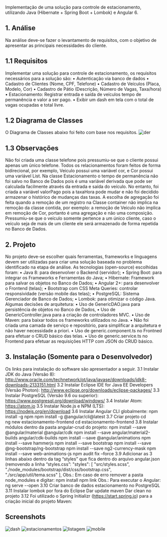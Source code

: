 Implementação de uma solução para controle de estacionamento, utilizando Java (Hibernate + Spring Boot + Lombok) e Angular 6.

## 1. Análise

Na análise deve-se fazer o levantamento de requisitos, com o objetivo de apresentar as principais necessidades do cliente.

## 1.1 Requisitos

Implementar uma solução para controle de estacionamento, os requisitos necessários para a solução são:
• Autenticação via banco de dados
• Cadastro de Clientes (Nome, CPF, Telefone)
• Cadastro de Veículos (Placa, Modelo, Cor)
• Cadastro de Pátio (Descrição, Número de Vagas, Taxa/hora)
• Estacionamento: Registrar entrada e saída de veículos tempo de permanência e valor a ser pago. 
• Exibir um dash em tela com o total de vagas ocupadas e total livre.

## 1.2 Diagrama de Classes

O Diagrama de Classes abaixo foi feito com base nos requisitos.
![der](https://user-images.githubusercontent.com/20683723/43300358-300a3dfa-9135-11e8-99db-d527b5666c35.png)

## 1.3 Observações

Não foi criada uma classe telefone pois pressumiu-se que o cliente possui apenas um único telefone.
Todos os relacionamentos foram feitos de forma bidirecional, por exemplo, Veiculo possui uma variável cor, e Cor possui uma variável List<Veiculo>.
Na classe Estacionamento o tempo de permanência não foi salvo no Banco de Dados pois é uma variável derivada que pode ser calculada facilmente através da entrada e saída do veículo. No entanto, foi criada a variável valorPago pois a taxaHora pode mudar e não foi decidido armazenar o histórico de mudanças das taxas.
A escolha de agregação foi feita quando a remoção de um registro na Classe container não implica na remoção da classe contida, por exemplo: a remoção de Veiculo não implica em remoção de Cor, portanto é uma agregação e não uma composição.
Pressumiu-se que o veículo somente pertence a um único cliente, caso o veículo seja de mais de um cliente ele será armazenado de forma repetida no Banco de Dados.

## 2. Projeto

No projeto deve-se escolher quais ferramentas, frameworks e linguagens devem ser utilizadas para criar uma solução baseada no problema identificado na etapa de análise. As tecnologias (open-source) escolhidas foram: 
• Java 8: para desenvolver o Backend (servidor);
• Spring Boot: para integrar os Frameworks e Ferramentas do Java;
• Hibernate: Framework para salvar os objetos no Banco de Dados;
• Angular 2+: para desenvolver o Frontend (telas);
• Bootstrap com CSS Meta Queries: controlar responsividade (versão mobile das telas);
• PostgreSQL: Sistema Gerenciador de Banco de Dados;
• Lombok: para otimizar o código Java.
	Algumas decisões de arquitetura:
• Uso de GenericDAO.java para persistência de objetos no Banco de Dados,
• Uso de GenericController.java para a criação de controladores MVC.
• Uso de Maven: para baixar todos os frameworks utilizados no Java.
• Não foi criada uma camada de serviço e repositório, para simplificar a arquitetura e não haver necessidade a priori.
• Uso de generic.component.ts no Frontned para efetuar o CRUD básico das telas.
• Uso de generic.service.ts no Frontend para efetuar as requisições HTTP com JSON do CRUD básico.

## 3. Instalação (Somente para o Desenvolvedor)
Os links para instalação do software são apresentador a seguir.
3.1 Instalar JDK do Java (Versão 8):
http://www.oracle.com/technetwork/pt/java/javase/downloads/jdk8-downloads-2133151.html
3.2 Instalar Eclipse IDE for Java EE Developers (Versão Photon):
http://www.eclipse.org/downloads/eclipse-packages/
3.3 Instalar PostgreSQL (Versão 9.6 ou superior):
https://www.postgresql.org/download/windows/
3.4 Instalar Atom:
https://atom.io
3.5 Instalar Node.js e NPM (LTS):
https://nodejs.org/en/download
3.6 Instalar Angular CLI globalmente:
npm install -g npm
npm install -g @angular/cli@latest
3.7 Criar projeto
cd \
ng new estacionamento-frontend
cd estacionamento-frontend
3.8 Instalar módulos dentro da pasta angular-crud do projeto:
npm install --save @angular/material @angular/cdk
npm install --save angular/material2-builds angular/cdk-builds
npm install --save @angular/animations
npm install --save hammerjs
npm install --save bootstrap
npm install --save @ng-bootstrap/ng-bootstrap
npm install --save ng2-currency-mask
npm install --save web-animations-js
npm audit fix –force
3.9 Adicionar as 3 linhas abaixo dentro da tag “styles” que fica dentro do arquivo angular.json (removendo a linha “styles.css”:
"styles": [
              "src/styles.scss",
              "./node_modules/bootstrap/dist/css/bootstrap.css",
              "./src/app/util/tema.scss"
            ],
Obs.: Em caso de erro remover a pasta node_modules e digitar:
npm install
npm link
Obs.: Para executar o Angular:
ng serve --open
3.10 Criar banco de dados estacionamento no PostgreSQL
3.11 Instalar lombok por fora do Eclipse
Dar update maven
Dar clean no projeto
3.12 Foi utilizado o Spring Initializr (https://start.spring.io) para a criação inicial do projeto Maven:

## Screenshots
![dash](https://user-images.githubusercontent.com/20683723/43300391-5a0b054e-9135-11e8-9448-8fb3d322d96a.png)
![estacionamentos](https://user-images.githubusercontent.com/20683723/43300392-5ca17838-9135-11e8-82d5-aeda144084ac.png)
![listagem](https://user-images.githubusercontent.com/20683723/43300395-5ead45a8-9135-11e8-809e-0d9eb6a8acff.png)
![mobile](https://user-images.githubusercontent.com/20683723/43300396-60b17f90-9135-11e8-87c8-65ffd9d705e7.png)
